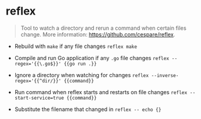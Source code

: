 # reflex
> Tool to watch a directory and rerun a command when certain files change.
> More information: <https://github.com/cespare/reflex>.

- Rebuild with `make` if any file changes
`reflex make`

- Compile and run Go application if any `.go` file changes
`reflex --regex='{{\.go$}}' {{go run .}}`

- Ignore a directory when watching for changes
`reflex --inverse-regex='{{^dir/}}' {{command}}`

- Run command when reflex starts and restarts on file changes
`reflex --start-service=true {{command}}`

- Substitute the filename that changed in
`reflex -- echo {}`
